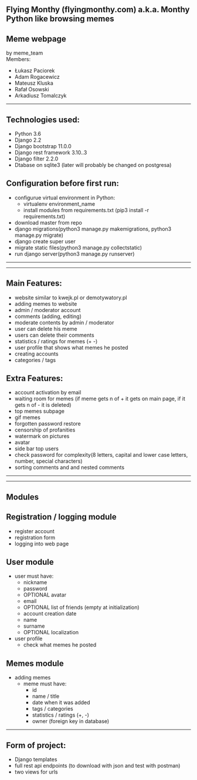 Flying Monthy (flyingmonthy.com) a.k.a. Monthy Python like browsing memes
-
Meme webpage  
-
by meme_team  
Members:
- Łukasz Paciorek
- Adam Rogacewicz
- Mateusz Kluska
- Rafał Osowski
- Arkadiusz Tomalczyk

-------------
Technologies used:
- 
- Python 3.6
- Django 2.2
- Django bootstrap 11.0.0
- Django rest framework 3.10..3
- Django filter 2.2.0
- Dtabase on sqlite3 (later will probably be changed on postgresa)  

Configuration before first run:
- 
- configurue virtual environment in Python:
    - virtualenv environment_name
    - install modules from requirements.txt (pip3 install -r requirements.txt)
- download master from repo
- django migrations(python3 manage.py makemigrations, python3 manage.py migrate)
- django create super user
- migrate static files(python3 manage.py collectstatic)
- run django server(python3 manage.py runserver)

----------------
----------------
Main Features:  
-
- website similar to kwejk.pl or demotywatory.pl
- adding memes to website
- admin / moderator account
- comments (adding, editing)
- moderate contents by admin / moderator
- user can delete his meme
- users can delete their comments
- statistics / ratings for memes (+  -)
- user profile that shows what memes he posted
- creating accounts
- categories / tags

Extra Features: 
-
- account activation by email
- waiting room for memes (if meme gets n of + it gets on main page, if it gets n of - it is deleted)
- top memes subpage
- gif memes
- forgotten password restore
- censorship of profanities  
- watermark on pictures
- avatar
- side bar top users
- check password for complexity(8 letters, capital and lower  case letters, number, special characters)
- sorting comments and  and nested comments

----------------  
----------------
Modules
-

Registration / logging module
-
- register account
- registration form
- logging into web page


User module  
-
- user must have:
    - nickname
    - password
    - OPTIONAL avatar
    - email
    - OPTIONAL list of friends (empty at initialization)
    - account creation date
    - name
    - surname
    - OPTIONAL localization
- user profile
    - check what memes he posted  

Memes module  
- 
- adding memes
    - meme must have:
        - id
        - name / title
        - date when it was added
        - tags / categories
        - statistics / ratings (+, -)
        - owner (foreign key in database)  

----------
Form of project:
- 
- Django templates
- full rest api endpoints (to download with json and test with postman)
- two views for urls